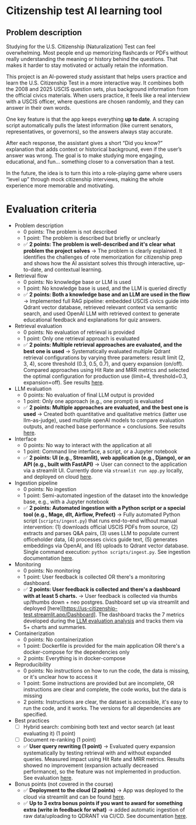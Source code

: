 # Citizenship test AI learning tool

## Problem description

Studying for the U.S. Citizenship (Naturalization) Test can feel overwhelming. Most people end up memorizing flashcards or PDFs without really understanding the meaning or history behind the questions. That makes it harder to stay motivated or actually retain the information.

This project is an AI-powered study assistant that helps users practice and learn the U.S. Citizenship Test in a more interactive way. It combines both the 2008 and 2025 USCIS question sets, plus background information from the official civics materials. When users practice, it feels like a real interview with a USCIS officer, where questions are chosen randomly, and they can answer in their own words.

One key feature is that the app keeps everything **up to date**. A scraping script automatically pulls the latest information (like current senators, representatives, or governors), so the answers always stay accurate.

After each response, the assistant gives a short “Did you know?” explanation that adds context or historical background, even if the user’s answer was wrong. The goal is to make studying more engaging, educational, and fun... something closer to a conversation than a test.

In the future, the idea is to turn this into a role-playing game where users “level up” through mock citizenship interviews, making the whole experience more memorable and motivating.

# Evaluation criteria

- Problem description
  - 0 points: The problem is not described
  - 1 point: The problem is described but briefly or unclearly
  - ✅ **2 points: The problem is well-described and it's clear what problem the project solves** &rarr; The problem is clearly explained. It identifies the challenges of rote memorization for citizenship prep and shows how the AI assistant solves this through interactive, up-to-date, and contextual learning.
- Retrieval flow
  - 0 points: No knowledge base or LLM is used
  - 1 point: No knowledge base is used, and the LLM is queried directly
  - ✅ **2 points: Both a knowledge base and an LLM are used in the flow** &rarr; Implemented full RAG pipeline: embedded USCIS civics guide into Qdrant vector database, retrieved relevant context via semantic search, and used OpenAI LLM with retrieved context to generate educational feedback and explanations for quiz answers.
- Retrieval evaluation
  - 0 points: No evaluation of retrieval is provided
  - 1 point: Only one retrieval approach is evaluated
  - ✅ **2 points: Multiple retrieval approaches are evaluated, and the best one is used** &rarr; Systematically evaluated multiple Qdrant retrieval configurations by varying three parameters: result limit (2, 3, 4), score threshold (0.3, 0.5, 0.7), and query expansion (on/off). Compared approaches using Hit Rate and MRR metrics and selected the optimal configuration for production use (limit=4, threshold=0.3, expansion=off). See results [here](./notebooks/04_retrieval_evaluation.ipynb).
- LLM evaluation
  - 0 points: No evaluation of final LLM output is provided
  - 1 point: Only one approach (e.g., one prompt) is evaluated
  - ✅ **2 points: Multiple approaches are evaluated, and the best one is used** &rarr; Created both quantitative and qualitative metrics (latter use llm-as-judge), used multiple openAI models to compare evaluation outputs, and reached base performance + conclusions. See results [here](./notebooks/05_llm_evaluation.ipynb).
- Interface
  - 0 points: No way to interact with the application at all
  - 1 point: Command line interface, a script, or a Jupyter notebook
  - ✅ **2 points: UI (e.g., Streamlit), web application (e.g., Django), or an API (e.g., built with FastAPI)** &rarr; User can connect to the application via a streamlit UI. Currently done via `streamlit run app.py` locally, and deployed on cloud [here](https://citizenship-test.streamlit.app/).
- Ingestion pipeline
  - 0 points: No ingestion
  - 1 point: Semi-automated ingestion of the dataset into the knowledge base, e.g., with a Jupyter notebook
  - ✅ **2 points: Automated ingestion with a Python script or a special tool (e.g., Mage, dlt, Airflow, Prefect)** &rarr; Fully automated Python script (`scripts/ingest.py`) that runs end-to-end without manual intervention: (1) downloads official USCIS PDFs from source, (2) extracts and parses Q&A pairs, (3) uses LLM to populate current officeholder data, (4) processes civics guide text, (5) generates embeddings via OpenAI, and (6) uploads to Qdrant vector database. Single command execution: `python scripts/ingest.py`. See ingestion documentation [here](./documents/INGESTION.md).
- Monitoring
  - 0 points: No monitoring
  - 1 point: User feedback is collected OR there's a monitoring dashboard.
  - ✅ **2 points: User feedback is collected and there's a dashboard with at least 5 charts.** &rarr; User feedback is collected via thumbs up/thumbs down + neo postgres. Dashboard set up via streamlit and deployed [here][https://us-citizenship-test.streamlit.app/Dashboard]. The dashboard tracks the 7 metrics developed during the [LLM evaluation analysis](./notebooks/05_llm_evaluation.ipynb) and tracks them via 5+ charts and summaries.
- Containerization
  - 0 points: No containerization
  - 1 point: Dockerfile is provided for the main application OR there's a docker-compose for the dependencies only
  - 2 points: Everything is in docker-compose
- Reproducibility
  - 0 points: No instructions on how to run the code, the data is missing, or it's unclear how to access it
  - 1 point: Some instructions are provided but are incomplete, OR instructions are clear and complete, the code works, but the data is missing
  - 2 points: Instructions are clear, the dataset is accessible, it's easy to run the code, and it works. The versions for all dependencies are specified.
- Best practices
  - [ ] Hybrid search: combining both text and vector search (at least evaluating it) (1 point)
  - [ ] Document re-ranking (1 point)
  - ✅ **User query rewriting (1 point)** &rarr; Evaluated query expansion systematically by testing retrieval with and without expanded queries. Measured impact using Hit Rate and MRR metrics. Results showed no improvement (expansion actually decreased performance), so the feature was not implemented in production. See evaluation [here](./notebooks/04_retrieval_evaluation.ipynb).
- Bonus points (not covered in the course)
  - ✅ **Deployment to the cloud (2 points)** &rarr; App was deployed to the cloud via streamlit and can be found [here](https://us-citizenship-test.streamlit.app/).
  - ✅ **Up to 3 extra bonus points if you want to award for something extra (write in feedback for what)** &rarr; added automatic ingestion of raw data/uploading to QDRANT via CI/CD. See documentation [here](./documents/INGESTION.md#automated-monthly-ingestion).
